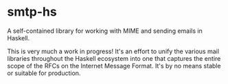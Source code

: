 # smtp-hs

A self-contained library for working with MIME and sending emails in Haskell.

This is very much a work in progress! It's an effort to unify the various mail libraries throughout the Haskell ecosystem into one that captures the entire scope of the RFCs on the Internet Message Format. It's by no means stable or suitable for production.
